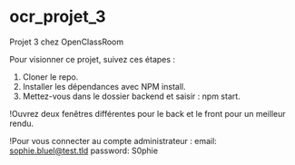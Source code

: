 # ocr_projet_3
Projet 3 chez OpenClassRoom


Pour visionner ce projet, suivez ces étapes :

1. Cloner le repo.
2. Installer les dépendances avec NPM install.
3. Mettez-vous dans le dossier backend et saisir : npm start.

!Ouvrez deux fenêtres différentes pour le back et le front pour un meilleur rendu.

!Pour vous connecter au compte administrateur :
email: sophie.bluel@test.tld
password: S0phie 

